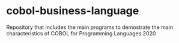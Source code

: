# cobol-business-language
Repository that includes the main programs to demostrate the main characteristics of COBOL for Programming Languages 2020
